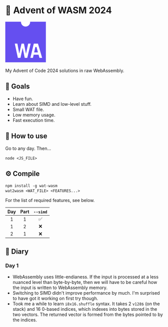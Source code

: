 # 🎄 Advent of WASM 2024

![WebAssembly logo](wa.png)

My Advent of Code 2024 solutions in raw WebAssembly.

## 🎯 Goals

- Have fun.
- Learn about SIMD and low-level stuff.
- Small WAT file.
- Low memory usage.
- Fast execution time.

## 🧩 How to use

Go to any day. Then…

```
node <JS_FILE>
```

## ⚙️ Compile

```
npm install -g wat-wasm
wat2wasm <WAT_FILE> <FEATURES...>
```

For the list of required features, see below.

| Day | Part | `--simd` |
| :-: | :--: | :------: |
|  1  |  1   |    ✅    |
|  1  |  2   |    ❌    |
|  2  |  1   |    ❌    |

## 📔 Diary

### Day 1

- WebAssembly uses little-endianess. If the input is processed at a less nuanced
  level than byte-by-byte, then we will have to be careful how the input is
  written to WebAssembly memory.
- Switching to SIMD didn't improve performance by much. I'm surprised to have
  got it working on first try though.
- Took me a while to learn `i8x16.shuffle` syntax. It takes 2 `v128`s (on the stack) and 16 0-based indices, which indexes into bytes stored in the two vectors. The returned vector is formed from the bytes pointed to by the indices.
